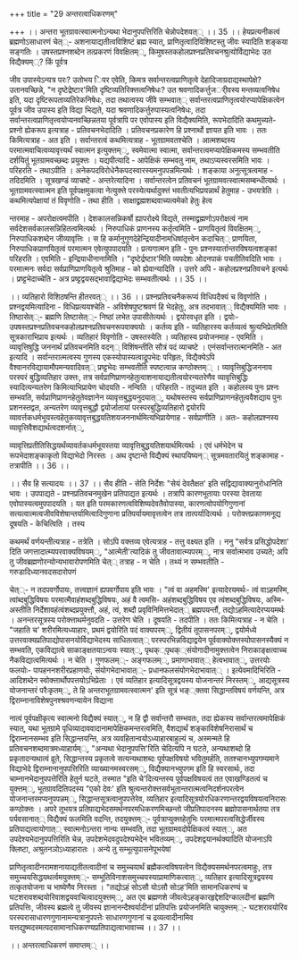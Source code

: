 +++
title = "29 अन्तरत्वाधिकरणम्"

+++
।। अन्तरा भूतग्रावत्स्वात्मनोऽन्यथा भेदानुपपत्तिरिति चेन्नोपदेशवत्् ।। 35 ।। हेयप्रत्यनीकत्वं ब्रह्मणोऽसाधारणं चेत््- अशनायाद्यतीत्वविशिष्टं ब्रह्म स्यात्, प्राणितृत्वादिविशिष्टस्तु जीवः स्यादिति शङ्कया सङ्गतिः । उषस्तप्रश्नशब्देन तत्प्रकरणं विवक्षितम््, किमुषस्तकहोलप्रश्नप्रतिवचनश्रुत्योर्विद्याभेदः उत विद्यैक्यम््? किं पूर्वत्र

जीव उपास्येऽन्यत्र परः? उतोभय िपर एवेति, किमत्र सर्वान्तरत्वप्राणितृत्वे देहादिजाग्रदाद्यस्थापेक्षे? उतानवच्छिन्ने, "न दृष्टेद्रेष्टार'मिति दृष्टिव्यतिरिक्त्तत्वनिषेधः? उत श्रवणादिकर्त्तुजर्ीवस्य मन्तव्यत्वनिषेध इति, यदा दृष्टिरूपताव्यतिरेकनिषेधः, तदा तथात्वस्य जींवे सम्भवात्् सर्वान्तरत्वप्राणितृत्वयोरप्यापेक्षिकत्वेन पूर्वत्र जीव उपास्य इति विद्या भिद्यते, यदा श्रवणादिकर्त्तुरुपास्यत्वनिषेधः, तदा सर्वान्तरत्वप्राणितृत्त्वयोप्यनवच्छिन्नतया पूर्वत्रापि पर एवोपास्य इति विद्यैक्यमिति, रूपभेदादिति कथमुच्यते- प्रश्नो ह्येकरूप इत्यत्राह - प्रतिवचनभेदादिति । प्रतिवचनप्रकारेण हि प्रश्नार्थो ज्ञायत इति भावः । ततः किमित्यत्राह - अत इति । सर्वान्तरत्वं कथमित्यत्राह - भूतग्रामवतश्चेति । आत्मशब्दस्य परमात्मवाचित्वव्यावृत्त्यर्थं स्वात्मन इत्युक्त्तम््, स्वमेवात्मा स्वात्मा, सर्वान्तरत्वमप्यापेक्षिकमस्य सम्भवतीति दर्शयितुं भूतग्रामवच्छब्दः प्रयुक्त्तः । यद्यपीत्यादि - आपेक्षिकं सम्भवतु नाम, तथाऽप्यस्वरसमिति भावः । परिहरति - तथाऽपीति । अनेकपदविरोधेनैकपदस्वारस्यमनुपपन्नमित्यर्थः । शङ्काया अनुत्सूत्रत्वमाह - तदिदमिति । सूत्रखण्डं व्याचष्टे - अन्तरेत्यादिना । सर्वान्तरत्वेन प्रतिवचनं भूतग्रामवत्स्वात्मसम्बन्धीत्यर्थः । भूतग्रामवत्स्वात्मन इति पूर्वपक्षमुकत्वा नेत्युक्त्ते परस्येत्यर्थादुक्त्तं भवतीत्यभिप्रयन्नार्थं हेतुमाह - उभयत्रेति । कथमित्यपेक्षायां तं विवृणोति - तथा हीति । साक्षाद्व्रह्मशब्दवाच्यत्वमेको हेतुः हेत्व

न्तरमाह - अपरोक्षत्वमपीति । देशकालसन्निकर्षो ह्यापरोक्ष्ये विद्यते, तस्माद्व्रह्मणोऽपरोक्षत्वं नाम सर्वदेशसर्वकालसन्निहितत्वमित्यर्थः । निरुपाधिकं प्राणनस्य कर्तृत्वमिति - प्राणयितृत्वं विवक्षितम््, निरुपाधिकशब्देन जीव्यावृत्तिः । स हि कर्मानुगुणदेहेन्द्रियादीनामधिषांतृत्त्वेन कदाचित्् प्राणयिता, निरुपाधिकप्राणयितृत्वं परमात्मन एवेत्युपपादयति । प्रत्यगात्मन इति - पुनः प्रश्नस्यार्तान्तरविषयत्वशङ्कां परिहरति । एवमिति - इन्द्रियाधीनानामिति । "दृष्टेर्द्रष्टार'मिति व्यपदेशः ओदनपाकं पचतीतिवदिति भावः । परमात्मनः सर्वदा सर्वप्राणिप्राणयितृत्वे श्रुतिमाह - को ह्येवान्यादिति । उत्तरे अपि - कहोलप्रश्नप्रतिवचने इत्यर्थः । प्रष्ट्टभेदाच्चेति - अत्र प्रष्ट्टद्वयसद्भावाद्विद्याभेदः सम्भवतीत्यर्थः ।। 35 ।।

।। व्यतिहारो विशिठषन्ति हीतरवत्् ।। 36 ।। प्रश्नप्रतिवचनैकरूप्यं विधिपदैक्यं च विवृणोति । प्रश्नद्वयमित्यादिना - विधिप्रत्ययश्चेति - अविशेषपुष्टश्रवणं हि भेदहेतुः, अत्र तदभावात्् विद्यैक्यमिति भावः । तिष्ठासेत््- ब्रह्मणि तिष्टासेत््- निष्ठां लभेत उपासीतेत्यर्थः । द्वयोरवधृत इति । द्वयोः- उपषस्तप्रश्नप्रतिवचनकहोलप्रश्नप्रतिवचनरूपवाक्ययोः । कर्तव्य इति - व्यतिहारस्य कर्तव्यत्वं श्रुत्यभिप्रेतमिति सूत्रकाराभिप्राय इत्यर्थः । व्यतिहारं विवृणोति - उषस्तस्येति । व्यतिहास्य प्रयोजनमाह - एवमिति । व्यावृत्तिषुद्धि जननार्थं प्रतिवचनमिति वदन्् विशिंषन्तीति सौत्रं पदं व्याचष्टे । एनंसर्वान्तरात्मानमिति - अत इत्यादि । सर्वान्तरात्मत्वस्य गुणस्य एकस्योपास्यत्वाद्रूपभेदः परिहृतः, विद्यैक्येऽपि वैश्वानरविद्यायामौपमन्यवादिवत्् प्रष्ट्टभेदः सम्भवतीति स्पष्टत्वान्न कण्ठोक्त्तम्् । व्यावृत्तिबुद्धिजननाय परस्परं बुद्धिव्यतिहार उक्त्तः, तत्र सर्वप्राणिप्राणनहेतुत्वाशनायाद्यतीत्वयोरन्यतरेणैव व्यावृत्तिबुद्धिः स्यादित्यन्यतरेण किमित्याभिप्रायेण चोदयति - नन्विति । परिहरति - तदुच्यत इति । कहोलस्य पुनः प्रश्नः सम्भवति, सर्वप्राणिप्राणनहेतुतेवज्ञानेन व्यावृत्तबुद्धयनुदयात््, यथोषस्तस्य सर्वप्राणिप्राणनहेतुत्ववैशद्याय पुनः प्रशनस्तद्वत, अन्यतरेण व्यावृत्तबुद्धौ द्वयोर्जातायां परस्परबुद्धिव्यतिहारो द्वयोरपि व्यावर्त्तकधर्मभूयस्त्वहेतुकव्यावृत्तबुद्धयतिशयजननार्थमित्यभिप्रायेणाह - सर्वप्राणीति । अतः- कहोलप्रश्नस्य व्यावृत्तिवैशद्यार्थत्वदशर्नात््,

व्यावृत्तिप्रतीतिसिद्धयर्थंव्यावर्तकधर्मभूयस्तया व्यावृत्तिबुद्धयतिशयार्थमित्यर्थः । एवं धर्मभेदेन च रूपभेदाशङ्काकृतो विद्याभेदो निरस्तः । अथ दृष्टान्ते विद्यैक्यं स्थापयिष्यन्् सूत्रमवतारयितुं शङ्कामाह - तत्रापीति ।। 36 ।।

।। सैव हि सत्यादयः ।। 37 ।। सैव हीति - सेति निर्देशः "सेयं देवतैक्षत' इति सद्विद्यावाक्यानुरोधानिति भावः । उपपाद्यते - प्रश्नप्रतिवचनमुखेन प्रतिपाद्यत इत्यर्थः । तत्रापि कारणभूतायाः परस्या देवताया एवोपास्यत्वमुपपादयति । यत इति परमकारणत्वविशिष्यदेवतैवोपास्या, कारणत्वोपयोगिगुणानां सत्यत्वात्मत्वजीवविशेषान्तर्यामित्वादिगुणाना प्रतिपर्यायमावृत्तत्वेन तत्र तात्पर्यादित्यर्थः । परोक्त्तप्रकाणमनूद्य दूषयति - केचित्विति । तस्य

कथमर्थं वर्णयन्तीत्यत्राह - तत्रेति । सोऽपि वक्त्तव्य एवेत्यत्राह - तत्तु वक्ष्यत इति । ननु "सर्वत्र प्रसिद्धोपदेशा' दिति जगत्तादात्म्यपरवाक्यविषयम््, "आत्मेती'त्यादिकं तु जीवतावात्म्यपरम््, नात्र सर्वात्मभाव उच्यते; अपि तु जीवब्रह्मणोरन्योन्यभावारोपणमिति चेत्् तत्राह - न चेति । तथ्यं न सम्भवतीति - गरुडादिध्यानवदसदारोपणं

चेत््- न तदपवर्गोपायः, तत्त्वज्ञानं ह्यपवर्गोपाय इति भावः । "त्वं वा अहमस्मि' इत्यादेरयमर्थः- त्वं वाऽहमस्मि, त्वांब्दबुद्धिविषयः परमात्मैवाहंशब्दबुद्धिविषयः, अहं वै त्वमसि- अहंशब्दबुद्धिविषय एव त्वंशब्दबुद्धिविषयः, अस्मि- अस्तीति निर्देशावहंत्वंशब्दप्रयुक्त्तौ, अहं, त्वं, शब्दौ प्रवृविनिमित्तभेदात्् ब्रह्मपयर्न्तौ, तद्योऽहमित्यादेरप्ययमर्थः । अनन्तरसूत्रस्य परोक्त्ताथर्मनुवदति - उत्तरेण चेति । दूषयति - तदपीति । ततः किमित्यत्राह - न चेति । "जहाति च' शरीरमित्यध्याहारः, प्रथमं द्वयोरिति पदं वाक्यपरम््, द्वितीयं तूपासनपरम््, द्वयोर्मध्ये उत्तरवाक्यप्रतिपाद्योपासनयोर्विद्याभेदस्य साधितत्वात्् परस्परभिन्नविद्याद्वयेन पूर्ववाक्योक्त्तस्योपासनस्यैक्यं न सम्भवति, एकविद्यात्वे साकाङ्क्षतयाऽन्वयः स्यात््, पृथक््पृथक््संयोगादीनामुक्त्तत्वेन निराकाङ्क्षत्वाच्च नैकविद्यात्वमित्यर्थः । न चेति । गुणफलम््- अङ्गफलम््, प्रमाणाभावात्् हेत्वभावात््, उत्तरयोः फलयोः- पापहननशरीरप्रहाणयोः, संयोगभेदाभावात््- प्रधानफलसंयोगभेदाभावात्् । इत्येवमादिभिरिति - आदिशब्देन स्वोक्त्तार्थोपपत्तयोऽभिप्रेताः । एवं व्यतिहार इत्यादिसूत्रद्वयस्य योजनान्तरं निरस्तम््, आद्यसूत्रस्य योजनान्तरं परैःकृतम््, ते हि अन्तराभूतग्रामवत्स्वात्मन' इति सूत्रं भङ््क्तवा सिद्धान्तविषयं वर्णयन्ति, अत्र द्विराम्नानाविशेषपुनश्श्रवणन्यायेन विद्याना

नात्वं पूर्वपक्षीकृत्य स्वात्मनो विद्यैक्यं स्यात््, न हि द्वौ सर्वान्तरौ सम्भवतः, तदा ह्येकस्य सर्वान्तरत्वमापेक्षिकं स्यात्, यथा भूतग्रामे पृधिव्यादाववादानामापेक्षिकमन्तरत्वमिति, वैशद्यार्थं शङ्काविशेषनिरासार्थं च द्विराम्नानसम्भव इति सिद्धान्तयन्ति, अत्र व्यवहितान्वयोऽध्याहारबाहुल्यं च, अस्मन्मते हि प्रतिवचनशब्दमात्रमध्याहार्यम््, "अन्यथा भेदानुपपत्ति'रिति चेदित्यपि न घटते, अन्यथाशब्दो हि प्रकृतादन्यथात्वं व्रूते, सिद्धान्तस्य प्रकृतत्वे सत्यन्यथाशब्दः पूर्वपक्षविषयो भवितुमर्हति, ततश्चानभ्युपगम्यमाने विद्याभेदे द्विराम्नानानुपपत्तिरिति व्याख्यानमस्वरसम््, विद्यैक्यानभ्युपगम इति हि स्वरसार्थः, तदा चाम्नानभेदानुपपत्तेरिति हेतुर्न घटते, तस्मात "इति चे'दित्यन्तस्य पूर्वपक्षविषयत्वं तत एवाखण्डितत्वं च युक्त्तम््, भूतग्रावदितिपदस्य "एको देवः' इति श्रुत्यन्तरोक्त्तसर्वभूतान्तरात्मत्वनिदर्शनपरत्वेन योजनान्तरमप्यनुपपन्नम््, सिद्धान्तसूत्रत्वानुपपत्तेरेव, व्यतिहार इत्यादिसूत्रयोरधिकरणान्तरद्वयविषयत्वनिरासः कण्ठोक्त्तः । अपरे तूभयत्र प्रतिपाद्यभेदसमर्थनपरमधिकरणमिच्छन्तो जीप्रतिपादनस्य ब्रह्मोपासनार्थतया तत्र पर्यवसानात्् विद्यैक्यं फलमिति वदन्ति, तदयुक्त्तम््- पूर्वत्राप्युक्त्तहेतुभिः परमात्मपरत्वसिद्धेर्जीवस्य प्रतिपाद्यत्वायोगात्् स्वात्मनोऽन्तरा नान्यः सम्भवति, तदा भूतग्रामवदोपेक्षिकत्वं स्यात््, अत उपदेश्यभेदानुपपत्तिरिति चेन्न, उपदेशभेदवदुपदेश्यभेदेन भवितव्यम््, उपदेशद्वयानर्थक्यादिति योजनाऽपि क्लिष्टा, अश्रुतनञोऽध्याहारातः । अन्ये तु सम्भूत्युपासनेपूभयेषां

प्राणितृत्वादीनरामशनायाद्यतीतत्वादीनां च समुच्चयार्थं ब्रह्मैकत्वविषयत्वेन विद्यैक्यसमर्थनपरत्वमाहुः, तत्र समुच्चयसिद्धयथर्त्वमयुक्त्तम््- सम्भूतिविनाशसमुच्चयस्याप्रामाणिकत्वात््, व्यतिहार इत्यादिसूत्रद्वयस्य तत्कृतयोजना च भाष्येणैव निरस्ता । "तद्योऽहं सोऽसौ योऽसौ सोऽह'मिति सामानधिकरण्यं च घटशरावशब्दयोरिवाशद्वयवाचित्वादयुक्त्तम््, अत एव ब्रह्मणशे जीवत्वेऽहङ्कारहृद्देशदिग्कालदीनां ब्रह्मणि प्रतिपत्तिः, जीवस्य ब्रह्मत्वे तु जीवस्य ज्ञानानन्दैश्वर्यादीनां प्रतिपत्तिः प्रयोजनमिति चायुक्त्तम््- घटशरावयोरिव परस्परासाधारणगुणानामन्यत्रानुपपत्तेः साधारणगुणानां च द्रव्यत्वादीनामिव यत्तद्युष्मदस्मत्पदसामानाधिकरण्यप्रतिपाद्यत्वाभावाच्च ।। 37 ।।

।। अन्तरत्वाधिकरणं समाप्तम्् ।।

